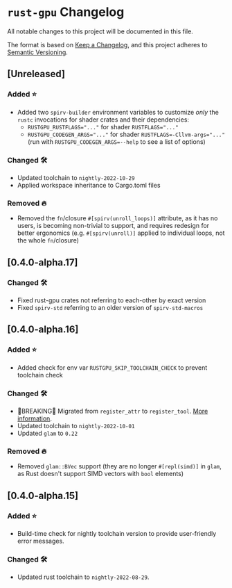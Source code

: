 # `rust-gpu` Changelog

All notable changes to this project will be documented in this file.

The format is based on [Keep a Changelog](https://keepachangelog.com/en/1.0.0/),
and this project adheres to [Semantic Versioning](https://semver.org/spec/v2.0.0.html).

<!-- NOTE(eddyb) sections from the original template:

### Added ⭐
- New features go here in a bullet list

### Changed 🛠
- Changes to existing functionality go here in a bullet list

### Deprecated 🚧
- Mark features soon-to-be removed in a bullet list

### Removed 🔥
- Features that have been removed in a bullet list

### Fixed 🩹
- Bug fixes in a bullet list

### Security 🔐
- Changes/fixes related to security vulnerabilities in a bullet list

-->

## [Unreleased]

### Added ⭐

- Added two `spirv-builder` environment variables to customize *only* the `rustc` invocations for shader crates and their dependencies:
    - `RUSTGPU_RUSTFLAGS="..."` for shader `RUSTFLAGS="..."`
    - `RUSTGPU_CODEGEN_ARGS="..."` for shader `RUSTFLAGS=-Cllvm-args="..."`  
      (run with `RUSTGPU_CODEGEN_ARGS=--help` to see a list of options)

### Changed 🛠️

- Updated toolchain to `nightly-2022-10-29`
- Applied workspace inheritance to Cargo.toml files

### Removed 🔥

- Removed the `fn`/closure `#[spirv(unroll_loops)]` attribute, as it has no users,
  is becoming non-trivial to support, and requires redesign for better ergonomics
  (e.g. `#[spirv(unroll)]` applied to individual loops, not the whole `fn`/closure)

## [0.4.0-alpha.17]

### Changed 🛠️

- Fixed rust-gpu crates not referring to each-other by exact version
- Fixed `spirv-std` referring to an older version of `spirv-std-macros`

## [0.4.0-alpha.16]

### Added ⭐

- Added check for env var `RUSTGPU_SKIP_TOOLCHAIN_CHECK` to prevent toolchain check

### Changed 🛠️

- 🚨BREAKING🚨 Migrated from `register_attr` to `register_tool`. [More information](docs/src/migration-to-register-tool.md).
- Updated toolchain to `nightly-2022-10-01`
- Updated `glam` to `0.22`

### Removed 🔥

- Removed `glam::BVec` support (they are no longer `#[repl(simd)]` in `glam`, as Rust doesn't support SIMD vectors with `bool` elements)

## [0.4.0-alpha.15]

### Added ⭐

- Build-time check for nightly toolchain version to provide user-friendly error messages.

### Changed 🛠️

- Updated rust toolchain to `nightly-2022-08-29`.
